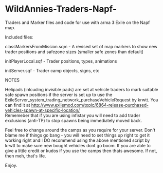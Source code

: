 # WildAnnies-Traders-Napf-
Traders and Marker files and code for use with arma 3 Exile on the Napf map.

Included files:

classMarkersFromMission.sqm - A revised set of map markers to show new trader positions and safezone sizes
                                (smaller safe zones than default)

initPlayerLocal.sqf - Trader positions, types, animations

initServer.sqf - Trader camp objects, signs, etc

NOTES

Helipads (inlcuding invisible pads) are set at vehicle traders to mark suitable safe spawn positions if the server is set up to use the ExileServer_system_trading_network_purchaseVehicleRequest by krwtt. You can find it at http://www.exilemod.com/topic/6864-release-purchased-vehicles-spawn-at-specific-location/  
Rememeber that if you are using infistar you will need to add trader exclusions (anti-TP) to stop spawns being immediately moved back.

Feel free to change around the camps as you require for your server.
Don't blame me if things go bang - you will need to set things up right to get it working right and I DO recommend using the above mentioned script by krwtt to make sure new bought vehicles dont go boom.
If you are able to give a little credit or kudos if you use the camps then thats awesome. If not, then meh, that's life.

Enjoy.
